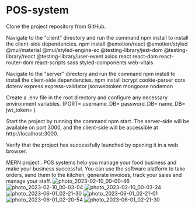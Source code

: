 # POS-system
Clone the project repository from GitHub.

Navigate to the "client" directory and run the command npm install to install the client-side dependencies.
npm install @emotion/react @emotion/styled @mui/material @mui/styled-engine-sc @testing-library/jest-dom @testing-library/react @testing-library/user-event axios react react-dom react-router-dom react-scripts sass styled-components web-vitals

Navigate to the "server" directory and run the command npm install to install the client-side dependencies.
npm install bcrypt cookie-parser cors dotenv express express-validator jsonwebtoken mongoose nodemon


Create a .env file in the root directory and configure any necessary environment variables. 
(PORT=
username_DB=
password_DB=
name_DB=
jwt_token=
)

Start the project by running the command npm start. The server-side will be available on port 3000, and the client-side will be accessible at http://localhost:3000.

Verify that the project has successfully launched by opening it in a web browser.

MERN project.. 
POS systems help you manage your food business and make your business successful.
You can use the software platform to take orders, send them to the kitchen, generate invoices, track your sales and manage your staff.
![photo_2023-02-10_00-00-46](https://user-images.githubusercontent.com/99362390/217949720-d08d2d70-6c5d-4c5c-9921-861c7d349099.jpg)
![photo_2023-02-10_00-03-04](https://user-images.githubusercontent.com/99362390/217949739-c11579b4-0694-460e-b646-325b2bba5590.jpg)
![photo_2023-02-10_00-03-24](https://user-images.githubusercontent.com/99362390/217949744-23a0b7ad-1711-4b75-afe9-e04e4ef14453.jpg)
![photo_2023-06-01_02-21-30](https://github.com/ste1nerr/POS-system/assets/99362390/645f00ba-69c0-43e8-8ec1-63c9e5f373f0)
![photo_2023-06-01_02-21-01](https://github.com/ste1nerr/POS-system/assets/99362390/ad6f7f8c-8355-4c11-80b1-8d443f6b9137)
![photo_2023-06-01_02-20-54](https://github.com/ste1nerr/POS-system/assets/99362390/44443166-f03c-40ee-9905-261932f6e179)
![photo_2023-06-01_02-21-30](https://github.com/ste1nerr/POS-system/assets/99362390/c3aa88e2-71f2-4651-8f47-fbae2e9208d0)
